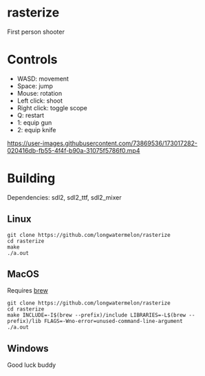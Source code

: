 # rasterize
First person shooter

# Controls
* WASD: movement
* Space: jump
* Mouse: rotation
* Left click: shoot
* Right click: toggle scope
* Q: restart
* 1: equip gun
* 2: equip knife

https://user-images.githubusercontent.com/73869536/173017282-020416db-fb55-4f4f-b90a-31075f5786f0.mp4

# Building
Dependencies: sdl2, sdl2_ttf, sdl2_mixer

## Linux
```
git clone https://github.com/longwatermelon/rasterize
cd rasterize
make
./a.out
```

## MacOS
Requires [brew](https://brew.sh)

```
git clone https://github.com/longwatermelon/rasterize
cd rasterize
make INCLUDE=-I$(brew --prefix)/include LIBRARIES=-L$(brew --prefix)/lib FLAGS=-Wno-error=unused-command-line-argument
./a.out
```

## Windows

Good luck buddy
